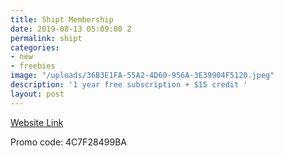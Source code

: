 ```yaml
---
title: Shipt Membership
date: 2019-08-13 05:09:00 Z
permalink: shipt
categories:
- new
- freebies
image: "/uploads/36B3E1FA-55A2-4D60-956A-3E39904F5120.jpeg"
description: '1 year free subscription + $15 credit '
layout: post
---
```


[Website Link](https://www.shipt.com/?noredirect)

Promo code: 4C7F28499BA